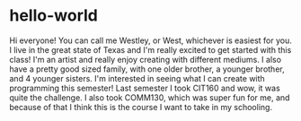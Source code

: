 # hello-world
Hi everyone! You can call me Westley, or West, whichever is easiest for you. I live in the great state of Texas and I'm really excited to get started with this class! I'm an artist and really enjoy creating with different mediums. I also have a pretty good sized family, with one older brother, a younger brother, and 4 younger sisters. I'm interested in seeing what I can create with programming this semester! Last semester I took CIT160 and wow, it was quite the challenge. I also took COMM130, which was super fun for me, and because of that I think this is the course I want to take in my schooling.
